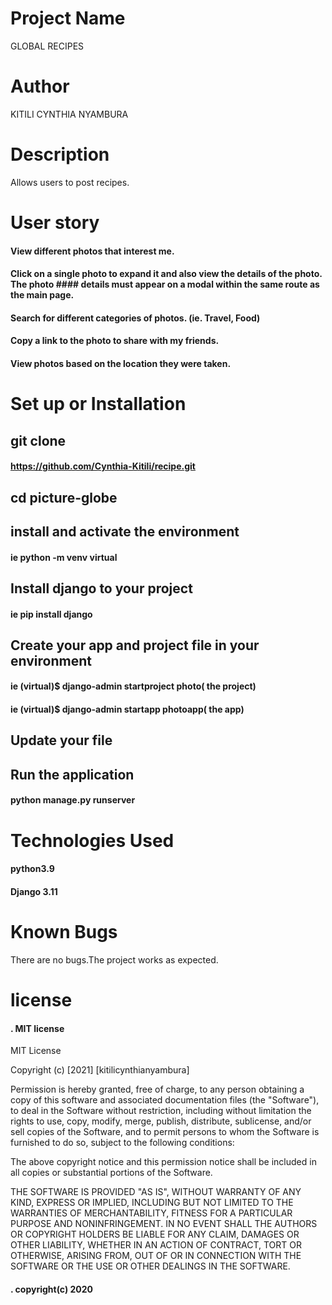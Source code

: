 # Project Name
GLOBAL RECIPES 

# Author 
KITILI CYNTHIA NYAMBURA

# Description
Allows users to post recipes.

# User story
#### View different photos that interest me.
#### Click on a single photo to expand it and also view the details of the photo. The photo #### details must appear on a modal within the same route as the main page.
#### Search for different categories of photos. (ie. Travel, Food)
#### Copy a link to the photo to share with my friends.
#### View photos based on the location they were taken.

# Set up or Installation

## git clone
#### https://github.com/Cynthia-Kitili/recipe.git

## cd picture-globe

## install and activate the environment
#### ie python -m venv virtual 

## Install django to your project
#### ie pip install django

## Create your app and project file in your environment

#### ie (virtual)$ django-admin startproject photo( the project)

#### ie (virtual)$ django-admin startapp photoapp( the app)


## Update your file

## Run the application
#### python manage.py runserver

# Technologies Used

#### python3.9
#### Django 3.11

# Known Bugs
There are no bugs.The project works as expected.


# license

#### . MIT license
MIT License

Copyright (c) [2021] [kitilicynthianyambura]

Permission is hereby granted, free of charge, to any person obtaining a copy
of this software and associated documentation files (the "Software"), to deal
in the Software without restriction, including without limitation the rights
to use, copy, modify, merge, publish, distribute, sublicense, and/or sell
copies of the Software, and to permit persons to whom the Software is
furnished to do so, subject to the following conditions:

The above copyright notice and this permission notice shall be included in all
copies or substantial portions of the Software.

THE SOFTWARE IS PROVIDED "AS IS", WITHOUT WARRANTY OF ANY KIND, EXPRESS OR
IMPLIED, INCLUDING BUT NOT LIMITED TO THE WARRANTIES OF MERCHANTABILITY,
FITNESS FOR A PARTICULAR PURPOSE AND NONINFRINGEMENT. IN NO EVENT SHALL THE
AUTHORS OR COPYRIGHT HOLDERS BE LIABLE FOR ANY CLAIM, DAMAGES OR OTHER
LIABILITY, WHETHER IN AN ACTION OF CONTRACT, TORT OR OTHERWISE, ARISING FROM,
OUT OF OR IN CONNECTION WITH THE SOFTWARE OR THE USE OR OTHER DEALINGS IN THE
SOFTWARE.

#### . copyright(c) 2020

